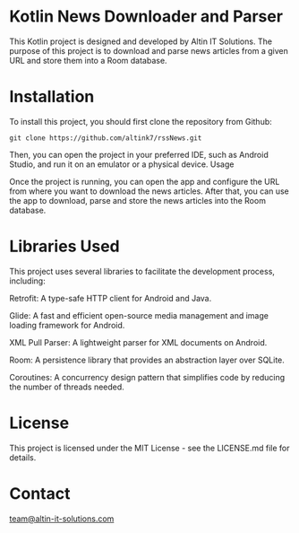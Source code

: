 # Kotlin News Downloader and Parser

This Kotlin project is designed and developed by Altin IT Solutions.
The purpose of this project is to download and parse news articles from a given URL and store them into a Room database.

# Installation

To install this project, you should first clone the repository from Github:


```
git clone https://github.com/altink7/rssNews.git
```
Then, you can open the project in your preferred IDE, such as Android Studio, and run it on an emulator or a physical device.
Usage

Once the project is running, you can open the app and configure the URL from where you want to download the news articles. After that, you can use the app to download, parse and store the news articles into the Room database.
# Libraries Used

This project uses several libraries to facilitate the development process, including:

Retrofit: A type-safe HTTP client for Android and Java.

Glide: A fast and efficient open-source media management and image loading framework for Android.

XML Pull Parser: A lightweight parser for XML documents on Android.

Room: A persistence library that provides an abstraction layer over SQLite.

Coroutines: A concurrency design pattern that simplifies code by reducing the number of threads needed.

# License

This project is licensed under the MIT License - see the LICENSE.md file for details.
# Contact

team@altin-it-solutions.com
